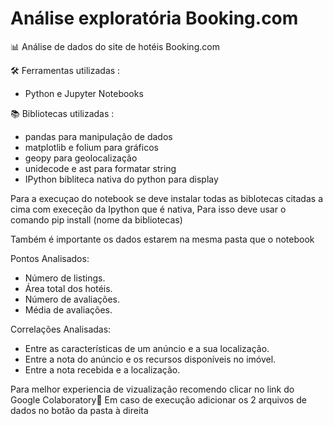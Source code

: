 # Análise exploratória Booking.com 

📊 Análise de dados do site de hotéis Booking.com

🛠️ Ferramentas utilizadas : 

- Python e Jupyter Notebooks
  
📚 Bibliotecas utilizadas : 

- pandas para manipulação de dados
- matplotlib e folium para gráficos
- geopy para geolocalização
- unidecode e ast para formatar string
- IPython bibliteca nativa do python para display

Para a execuçao do notebook se deve instalar todas as biblotecas citadas a cima com execeção da Ipython que é nativa,
Para isso deve usar o comando pip install (nome da bibliotecas)

Também é importante os dados estarem na mesma pasta que o notebook

Pontos Analisados:

- Número de listings.
- Área total dos hotéis.
- Número de avaliações.
- Média de avaliações.

Correlações Analisadas:

- Entre as características de um anúncio e a sua localização.
- Entre a nota do anúncio e os recursos disponíveis no imóvel.
- Entre a nota recebida e a localização.

Para melhor experiencia de vizualização recomendo clicar no link do Google Colaboratory🌟
Em caso de execução adicionar os 2 arquivos de dados no botão da pasta à direita
